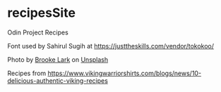 # recipesSite
Odin Project Recipes

Font used by Sahirul Sugih at <a>https://justtheskills.com/vendor/tokokoo/</a>


Photo by <a href="https://unsplash.com/@brookelark?utm_source=unsplash&utm_medium=referral&utm_content=creditCopyText">Brooke Lark</a> on <a href="https://unsplash.com/photos/_v3fy536vpk?utm_source=unsplash&utm_medium=referral&utm_content=creditCopyText">Unsplash</a>
  

Recipes from <a>https://www.vikingwarriorshirts.com/blogs/news/10-delicious-authentic-viking-recipes</a>